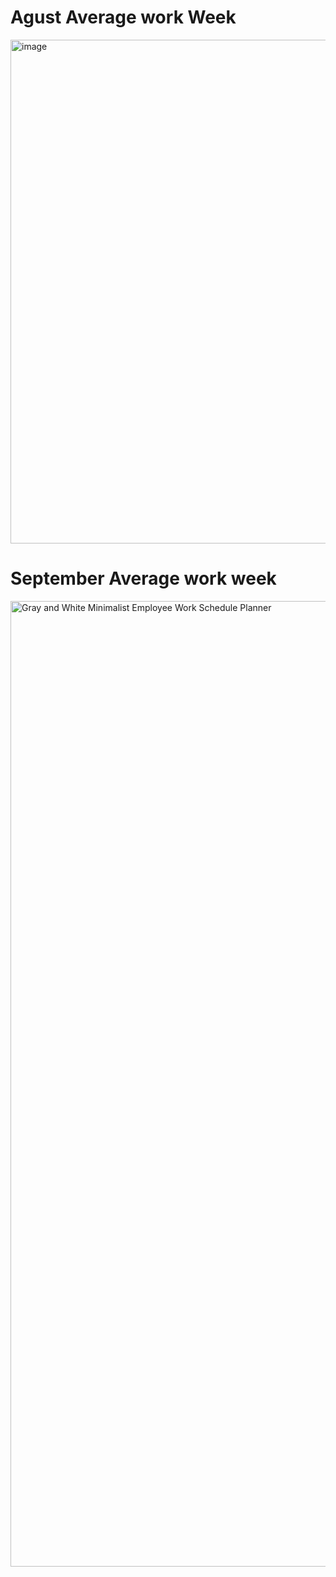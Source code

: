 # Agust Average work Week
<img width="1044" height="806" alt="image" src="https://github.com/user-attachments/assets/cd1c896f-7aaa-499e-902b-1543a2f18451" />


# September Average work week
<img width="2000" height="1545" alt="Gray and White Minimalist Employee Work Schedule Planner" src="https://github.com/user-attachments/assets/0e1edeb7-75c0-466d-8b88-b31e7cf512bb" />
